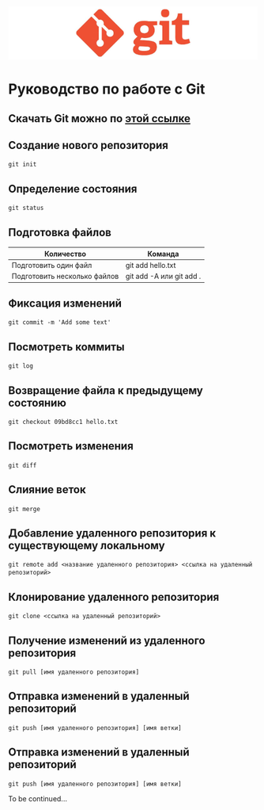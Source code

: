 ![git logo](git-logo.png "Логотип Git")

# Руководство по работе с Git

## Скачать Git можно по [этой ссылке](https://git-scm.com/)

## Создание нового репозитория

```
git init
```

## Определение состояния

```
git status
```

## Подготовка файлов

| Количество                   | Команда                  |
| ---------------------------- | ------------------------ |
| Подготовить один файл        | git add hello.txt        |
| Подготовить несколько файлов | git add -A или git add . |

## Фиксация изменений

```
git commit -m 'Add some text'
```

## Посмотреть коммиты

```
git log
```

## Возвращение файла к предыдущему состоянию

```
git checkout 09bd8cc1 hello.txt
```

## Посмотреть изменения

```
git diff
```

## Слияние веток

```
git merge
```

## Добавление удаленного репозитория к существующему локальному

```
git remote add <название удаленного репозитория> <ссылка на удаленный репозиторий>
```

## Клонирование удаленного репозитория

```
git clone <ссылка на удаленный репозиторий>
```

## Получение изменений из удаленного репозитория

```
git pull [имя удаленного репозитория]
```

## Отправка изменений в удаленный репозиторий

```
git push [имя удаленного репозитория] [имя ветки]
```

## Отправка изменений в удаленный репозиторий

```
git push [имя удаленного репозитория] [имя ветки]
```

To be continued...

